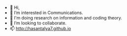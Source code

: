 - 👋 Hi,
- 👀 I’m interested in Communications.
- 🌱 I'm doing research on information and coding theory.
- 💞️ I’m looking to collaborate.
- 📫 http://hasantalya7.github.io
